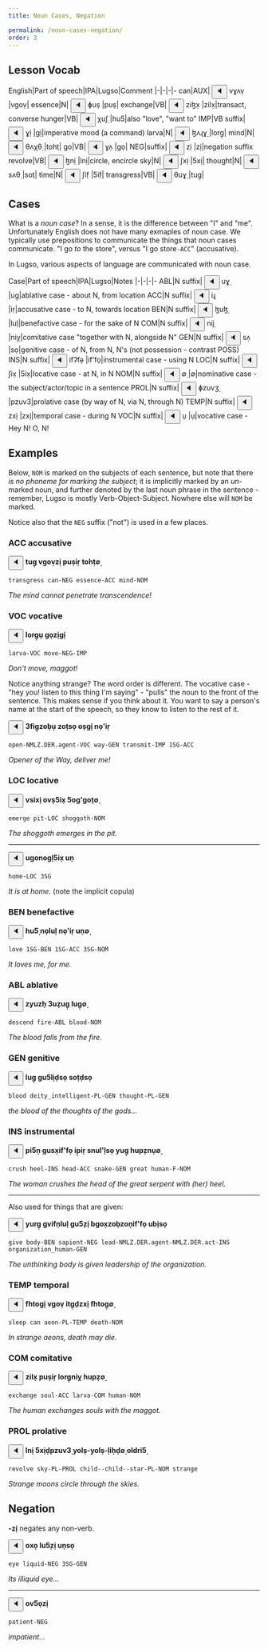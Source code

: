 ```yaml
---
title: Noun Cases, Negation

permalink: /noun-cases-negation/
order: 3
---
```


## Lesson Vocab

English|Part of speech|IPA|Lugso|Comment
|-|-|-|-
can|AUX|<span class='spoken '> <button class='speak' type='button' data-ipa='vɣʌṿ'>🔈</button> <span class='ipa'>vɣʌṿ</span> </span>|vgoṿ|
essence|N|<span class='spoken '> <button class='speak' type='button' data-ipa='ɸuṣ'>🔈</button> <span class='ipa'>ɸuṣ</span> </span>|puṣ|
exchange|VB|<span class='spoken '> <button class='speak' type='button' data-ipa='ziɮx̣'>🔈</button> <span class='ipa'>ziɮx̣</span> </span>|zilx̣|transact, converse
hunger|VB|<span class='spoken '> <button class='speak' type='button' data-ipa='χuʃ̣'>🔈</button> <span class='ipa'>χuʃ̣</span> </span>|hu5̣|also "love", "want to"
IMP|VB suffix|<span class='spoken '> <button class='speak' type='button' data-ipa='ɣị'>🔈</button> <span class='ipa'>ɣị</span> </span>|gị|imperative mood (a command)
larva|N|<span class='spoken '> <button class='speak' type='button' data-ipa='ɮʌɻɣ̣'>🔈</button> <span class='ipa'>ɮʌɻɣ̣</span> </span>|lorg̣|
mind|N|<span class='spoken '> <button class='speak' type='button' data-ipa='θʌχθ̣'>🔈</button> <span class='ipa'>θʌχθ̣</span> </span>|tohṭ|
go|VB|<span class='spoken '> <button class='speak' type='button' data-ipa='ɣʌ̣'>🔈</button> <span class='ipa'>ɣʌ̣</span> </span>|gọ|
NEG|suffix|<span class='spoken '> <button class='speak' type='button' data-ipa='zị'>🔈</button> <span class='ipa'>zị</span> </span>|zị|negation suffix
revolve|VB|<span class='spoken '> <button class='speak' type='button' data-ipa='ɮnị'>🔈</button> <span class='ipa'>ɮnị</span> </span>|lnị|circle, encircle
sky|N|<span class='spoken '> <button class='speak' type='button' data-ipa='ʃxị'>🔈</button> <span class='ipa'>ʃxị</span> </span>|5xị|
thought|N|<span class='spoken '> <button class='speak' type='button' data-ipa='sʌθ̣'>🔈</button> <span class='ipa'>sʌθ̣</span> </span>|soṭ|
time|N|<span class='spoken '> <button class='speak' type='button' data-ipa='ʃif̣'>🔈</button> <span class='ipa'>ʃif̣</span> </span>|5if̣|
transgress|VB|<span class='spoken '> <button class='speak' type='button' data-ipa='θuɣ̣'>🔈</button> <span class='ipa'>θuɣ̣</span> </span>|tug̣|

## Cases

What is a _noun case_? In a sense, it is the difference between "I" and "me". Unfortunately English does not have many exmaples of noun case. We typically use prepositions to communicate the things that noun cases communicate. "I go _to_ the store", versus "I go store`-ACC`" (accusative).

In Lugso, various aspects of language are communicated with noun case.

Case|Part of speech|IPA|Lugso|Notes
|-|-|-|-
ABL|N suffix|<span class='spoken '> <button class='speak' type='button' data-ipa='uɣ̣'>🔈</button> <span class='ipa'>uɣ̣</span> </span>|ug̣|ablative case - about N, from location
ACC|N suffix|<span class='spoken '> <button class='speak' type='button' data-ipa='iɻ̣'>🔈</button> <span class='ipa'>iɻ̣</span> </span>|iṛ|accusative case - to N, towards location
BEN|N suffix|<span class='spoken '> <button class='speak' type='button' data-ipa='ɮuɮ̣'>🔈</button> <span class='ipa'>ɮuɮ̣</span> </span>|luḷ|benefactive case - for the sake of N
COM|N suffix|<span class='spoken '> <button class='speak' type='button' data-ipa='nij̣'>🔈</button> <span class='ipa'>nij̣</span> </span>|niỵ|comitative case "together with N, alongside N"
GEN|N suffix|<span class='spoken '> <button class='speak' type='button' data-ipa='sʌ̣'>🔈</button> <span class='ipa'>sʌ̣</span> </span>|sọ|genitive case - of N, from N, N's (not possession - contrast POSS)
INS|N suffix|<span class='spoken '> <button class='speak' type='button' data-ipa='ifʔfə̣'>🔈</button> <span class='ipa'>ifʔfə̣</span> </span>|if'fọ|instrumental case - using N
LOC|N suffix|<span class='spoken '> <button class='speak' type='button' data-ipa='ʃix̣'>🔈</button> <span class='ipa'>ʃix̣</span> </span>|5ix̣|locative case - at N, in N
NOM|N suffix|<span class='spoken '> <button class='speak' type='button' data-ipa='∅̣'>🔈</button> <span class='ipa'>∅̣</span> </span>|∅̣|nominative case - the subject/actor/topic in a sentence
PROL|N suffix|<span class='spoken '> <button class='speak' type='button' data-ipa='ɸzuvʒ̣'>🔈</button> <span class='ipa'>ɸzuvʒ̣</span> </span>|pzuv3̣|prolative case (by way of N, via N, through N)
TEMP|N suffix|<span class='spoken '> <button class='speak' type='button' data-ipa='zxị'>🔈</button> <span class='ipa'>zxị</span> </span>|zxị|temporal case - during N
VOC|N suffix|<span class='spoken '> <button class='speak' type='button' data-ipa='ụ'>🔈</button> <span class='ipa'>ụ</span> </span>|ụ|vocative case - Hey N! O, N!

## Examples

Below, `NOM` is marked on the subjects of each sentence, but note that there _is no phoneme for marking the subject_; it is implicitly marked by an _un_-marked noun, and further denoted by the last noun phrase in the sentence - remember, Lugso is mostly Verb-Object-Subject. Nowhere else will `NOM` be marked.

Notice also that the `NEG` suffix ("not") is used in a few places.

### ACC accusative

<span class='spoken btnOnly'> <button class='speak' type='button' data-ipa='θuɣ̣ vɣʌṿzị ɸuṣiɻ̣ θʌχθ̣∅̣'>🔈</button>  </span> <strong>tug̣ vgoṿzị puṣiṛ tohṭ∅̣</strong>

`transgress can-NEG essence-ACC mind-NOM`

_The mind cannot penetrate transcendence!_

### VOC vocative

<span class='spoken btnOnly'> <button class='speak' type='button' data-ipa='ɮʌɻɣ̣ụ ɣʌ̣zịɣị'>🔈</button>  </span> <strong>lorg̣ụ gọzịgị</strong>

`larva-VOC move-NEG-IMP`

_Don't move, maggot!_

Notice anything strange? The word order is different. The vocative case - "hey you! listen to this thing I'm saying" - "pulls" the noun to the front of the sentence. This makes sense if you think about it. You want to say a person's name at the start of the speech, so they know to listen to the rest of it.

<span class='spoken btnOnly'> <button class='speak' type='button' data-ipa='ʒfiɣ̣zəβ̣ụ zʌθ̣sə̣ ʌṣɣị nʌ̣ʔiɻ̣'>🔈</button>  </span> <strong>3fig̣zoḅụ zoṭsọ oṣgị nọ'iṛ</strong>

`open-NMLZ.DER.agent-VOC way-GEN transmit-IMP 1SG-ACC`

_Opener of the Way, deliver me!_

### LOC locative

<span class='spoken btnOnly'> <button class='speak' type='button' data-ipa='vsixị ʌvṣʃix̣ ʃʌɣʔɣəθ̣∅̣'>🔈</button>  </span> <strong>vsixị ovṣ5ix̣ 5og'goṭ∅̣</strong>

`emerge pit-LOC shoggoth-NOM`

_The shoggoth emerges in the pit._

---

<span class='spoken btnOnly'> <button class='speak' type='button' data-ipa='uɣənəɣɮ̣ʃix̣ uṇ'>🔈</button>  </span> <strong>ugonogḷ5ix̣ uṇ</strong>

`home-LOC 3SG`

_It is at home._ (note the implicit copula)

### BEN benefactive

<span class='spoken btnOnly'> <button class='speak' type='button' data-ipa='χuʃ̣ nʌ̣ɮuɮ̣ nʌ̣ʔiɻ̣ uṇ∅̣'>🔈</button>  </span> <strong>hu5̣ nọluḷ nọ'iṛ uṇ∅̣</strong>

`love 1SG-BEN 1SG-ACC 3SG-NOM`

_It loves me, for me._

### ABL ablative

<span class='spoken btnOnly'> <button class='speak' type='button' data-ipa='zjuzχ̣ ʒuẓuɣ̣ ɮuɣ̣∅̣'>🔈</button>  </span> <strong>zyuzḥ 3uẓug̣ lug̣∅̣</strong>

`descend fire-ABL blood-NOM`

_The blood falls from the fire._

### GEN genitive

<span class='spoken btnOnly'> <button class='speak' type='button' data-ipa='ɮuɣ̣ ɣuʃɮịð̣sə̣ sʌθ̣ð̣sə̣'>🔈</button>  </span> <strong>lug̣ gu5lịḍsọ soṭḍsọ</strong>

`blood deity_intelligent-PL-GEN thought-PL-GEN`

_the blood of the thoughts of the gods..._

### INS instrumental

<span class='spoken btnOnly'> <button class='speak' type='button' data-ipa='ɸiʃṇ ɣusx̣ifʔfə̣ iɸ̣iɻ̣ snuɮʔɮ̣sə̣ juɣ̣ χuɸẓnụ∅̣'>🔈</button>  </span> <strong>pi5ṇ gusx̣if'fọ ip̣iṛ snul'ḷsọ yug̣ hupẓnụ∅̣</strong>

`crush heel-INS head-ACC snake-GEN great human-F-NOM`

_The woman crushes the head of the great serpent with (her) heel._

---

Also used for things that are given:

<span class='spoken btnOnly'> <button class='speak' type='button' data-ipa='juɻɣ̣ ɣvifṇɮuɮ̣ ɣuʃ̣zị βɣʌx̣zəβ̣zəṇifʔfə̣ uβịsə̣'>🔈</button>  </span> <strong>yurg̣ gvifṇluḷ gu5̣zị bgox̣zoḅzoṇif'fọ ubịsọ</strong>

`give body-BEN sapient-NEG lead-NMLZ.DER.agent-NMLZ.DER.act-INS organization_human-GEN`

_The unthinking body is given leadership of the organization._

### TEMP temporal

<span class='spoken btnOnly'> <button class='speak' type='button' data-ipa='fχθʌɣị vɣʌṿ iθɣ̣ð̣zxị fχθʌɣ̣∅̣'>🔈</button>  </span> <strong>fhtogị vgoṿ itg̣ḍzxị fhtog̣∅̣</strong>

`sleep can aeon-PL-TEMP death-NOM`

_In strange aeons, death may die._

### COM comitative

<span class='spoken btnOnly'> <button class='speak' type='button' data-ipa='ziɮx̣ ɸuṣiɻ̣ ɮʌɻɣ̣nij̣ χuɸẓ∅̣'>🔈</button>  </span> <strong>zilx̣ puṣiṛ lorg̣niỵ hupẓ∅̣</strong>

`exchange soul-ACC larva-COM human-NOM`

_The human exchanges souls with the maggot._

### PROL prolative

<span class='spoken btnOnly'> <button class='speak' type='button' data-ipa='ɮnị ʃxịð̣ɸzuvʒ̣ jʌɮṣ-̣jəɮṣ-̣ɮiχ̣ð̣∅̣ ʌɮðɻiʃ̣'>🔈</button>  </span> <strong>lnị 5xịḍpzuv3̣ yolṣ-̣yolṣ-̣liḥḍ∅̣ oldri5̣</strong>

`revolve sky-PL-PROL child--child--star-PL-NOM strange`

_Strange moons circle through the skies._

## Negation

**-zị** negates any non-verb.

<span class='spoken btnOnly'> <button class='speak' type='button' data-ipa='ʌxə̣ ɮuʃ̣zị uṇsə̣'>🔈</button>  </span> <strong>oxọ lu5̣zị uṇsọ</strong>

`eye liquid-NEG 3SG-GEN`

_Its illiquid eye..._

---

<span class='spoken btnOnly'> <button class='speak' type='button' data-ipa='ʌvʃə̣zị'>🔈</button>  </span> <strong>ov5ọzị</strong>

`patient-NEG`

_impatient..._

